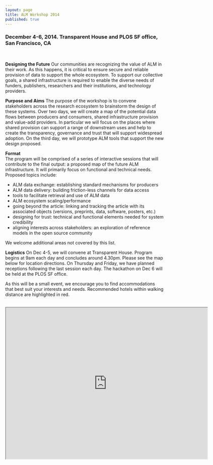 ```yaml
---
layout: page
title: ALM Workshop 2014
published: true
---
```


<h3><strong>December 4-6, 2014. Transparent House and PLOS SF office, San Francisco, CA</strong></h3>
&nbsp;

<strong>Designing the Future</strong>
Our communities are recognizing the value of ALM in their work. As this happens, it is critical to ensure secure and reliable provision of data to support the whole ecosystem. To support our collective goals, a shared infrastructure is required to enable the diverse needs of funders, publishers, researchers and their institutions, and technology providers.

<strong>Purpose and Aims</strong>
The purpose of the workshop is to convene stakeholders across the research ecosystem to brainstorm the design of these systems. Over two days, we will create a map of the potential data flows between producers and consumers, shared infrastructure provision and value-add providers. In particular we will focus on the places where shared provision can support a range of downstream uses and help to create the transparency, governance and trust that will support widespread adoption.  On the third day, we will prototype ALM tools that support the new design proposed. 

<strong>Format</strong>
<br>
The program will be comprised of a series of interactive sessions that will contribute to the final output: a proposed map of the future ALM infrastructure.  It will primarily focus on functional and technical needs. Proposed topics include:
<br>
<ul>
	<li>ALM data exchange: establishing standard mechanisms for producers</li>
	<li>ALM data delivery: building friction-less channels for data access</li>
	<li>tools to facilitate retrieval and use of ALM data</li>
	<li>ALM ecosystem scaling/performance</li>
	<li>going beyond the article: linking and tracking the article with its associated objects (versions, preprints, data, software, posters, etc.)</li>
	<li>designing for trust: technical and functional elements needed for system credibility</li>
	<li>aligning interests across stakeholders: an exploration of reference models in the open source community</li>
</ul>
We welcome additional areas not covered by this list.

<strong>Logistics</strong>
On Dec 4-5, we will convene at Transparent House. Program begins at 9am each day and concludes around 4.30pm.  Please see the map below for location directions.  On Thursday and Friday, we have planned receptions following the last session each day.  The hackathon on Dec 6 will be held at the PLOS SF office.  

As this will be a small event, we encourage you to find accommodations that best suit your interests and needs.  Recommended hotels within walking distance are highlighted in red.  
&nbsp;
<iframe src="https://mapsengine.google.com/map/embed?mid=z4u5E7Sfv-88.k8ycbxA9qb-w" width="640" height="480"></iframe>